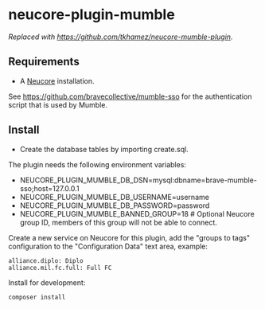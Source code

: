 # neucore-plugin-mumble

*Replaced with https://github.com/tkhamez/neucore-mumble-plugin.*

## Requirements

- A [Neucore](https://github.com/bravecollective/neucore) installation.

See https://github.com/bravecollective/mumble-sso for the authentication script that is used by Mumble.

## Install

- Create the database tables by importing create.sql.

The plugin needs the following environment variables:
- NEUCORE_PLUGIN_MUMBLE_DB_DSN=mysql:dbname=brave-mumble-sso;host=127.0.0.1
- NEUCORE_PLUGIN_MUMBLE_DB_USERNAME=username
- NEUCORE_PLUGIN_MUMBLE_DB_PASSWORD=password
- NEUCORE_PLUGIN_MUMBLE_BANNED_GROUP=18 # Optional Neucore group ID, members of this group will not be able to connect.

Create a new service on Neucore for this plugin, add the "groups to tags" configuration to the "Configuration Data"
text area, example:
```
alliance.diplo: Diplo
alliance.mil.fc.full: Full FC
```

Install for development:
```shell
composer install
```
